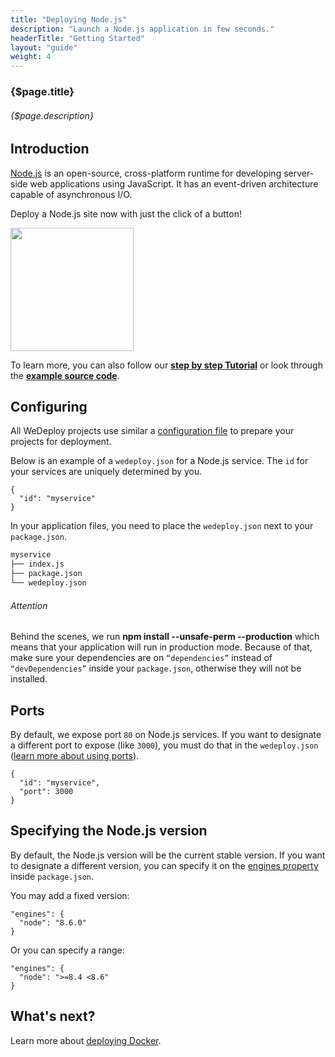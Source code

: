 ```yaml
---
title: "Deploying Node.js"
description: "Launch a Node.js application in few seconds."
headerTitle: "Getting Started"
layout: "guide"
weight: 4
---
```


### {$page.title}

###### {$page.description}

<article id="1">

## Introduction

[Node.js](https://nodejs.org) is an open-source, cross-platform runtime for developing server-side web applications using JavaScript. It has an event-driven architecture capable of asynchronous I/O.

Deploy a Node.js site now with just the click of a button!

<a href="https://console.wedeploy.com/deploy?repo=https://github.com/wedeploy-examples/nodejs-example" target="_blank">
  <img style="width:197px;" src="https://cdn.wedeploy.com/images/deploy.svg">
</a>

To learn more, you can also follow our **[step by step Tutorial](/tutorials/nodejs/)** or look through the **[example source code](https://github.com/wedeploy-examples/nodejs-example)**.

</article>

<article id="2">

## Configuring

<aside>

All WeDeploy projects use similar a [configuration file](/docs/configure/the-wedeployjson/) to prepare your projects for deployment.

</aside>

Below is an example of a `wedeploy.json` for a Node.js service. The `id` for your services are uniquely determined by you.

```application/json
{
  "id": "myservice"
}
```

In your application files, you need to place the `wedeploy.json` next to your `package.json`.

```xml
myservice
├── index.js
├── package.json
└── wedeploy.json
```

<aside>

###### <span class="icon-16-alert"></span> Attention

Behind the scenes, we run **npm install --unsafe-perm --production** which means that your application will run in production mode. Because of that, make sure your dependencies are
on `“dependencies”` instead of `“devDependencies”` inside your `package.json`, otherwise they will not be installed.

</aside>

</article>

<article id="3">

## Ports

By default, we expose port `80` on Node.js services. If you want to designate a different port to expose (like `3000`), you must do that in the `wedeploy.json` ([learn more about using ports](/docs/configure/the-wedeployjson/#port)).

```application/json
{
  "id": "myservice",
  "port": 3000
}
```

</article>

<article id="4">

## Specifying the Node.js version

By default, the Node.js version will be the current stable version. If you want to designate a different version, you can specify it on the [engines property](https://docs.npmjs.com/files/package.json#engines) inside `package.json`.

You may add a fixed version:

```application/json
"engines": {
  "node": "8.6.0"
}
```

Or you can specify a range:

```application/json
"engines": {
  "node": ">=8.4 <8.6"
}
```

</article>

## What's next?

Learn more about [deploying Docker](/docs/getting-started/deploying-docker/).